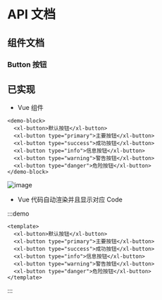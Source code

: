 # API 文档

<ClientOnly>
  <SwaggerUI :swagger-config="{
  url: 'https://petstore.swagger.io/v2/swagger.json'
}" />
</ClientOnly>

## 组件文档

### Button 按钮

## 已实现

- Vue 组件

```vue
<demo-block>
  <xl-button>默认按钮</xl-button>
  <xl-button type="primary">主要按钮</xl-button>
  <xl-button type="success">成功按钮</xl-button>
  <xl-button type="info">信息按钮</xl-button>
  <xl-button type="warning">警告按钮</xl-button>
  <xl-button type="danger">危险按钮</xl-button>
</demo-block>
```

![image](https://github.com/xinlei3166/vitepress-demo/assets/22881872/13820eb2-c0fb-4cd8-95d0-8431782bb6ac)


- Vue 代码自动渲染并且显示对应 Code

:::demo

```vue
<template>
  <xl-button>默认按钮</xl-button>
  <xl-button type="primary">主要按钮</xl-button>
  <xl-button type="success">成功按钮</xl-button>
  <xl-button type="info">信息按钮</xl-button>
  <xl-button type="warning">警告按钮</xl-button>
  <xl-button type="danger">危险按钮</xl-button>
</template>
```

:::




